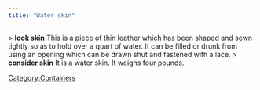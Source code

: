 ```yaml
---
title: "Water skin"
---
```


\> **look skin**
This is a piece of thin leather which has been shaped and sewn tightly
so
as to hold over a quart of water. It can be filled or drunk from using
an opening which can be drawn shut and fastened with a lace.
\> **consider skin**
It is a water skin.
It weighs four pounds.

[Category:Containers](Category:Containers "wikilink")